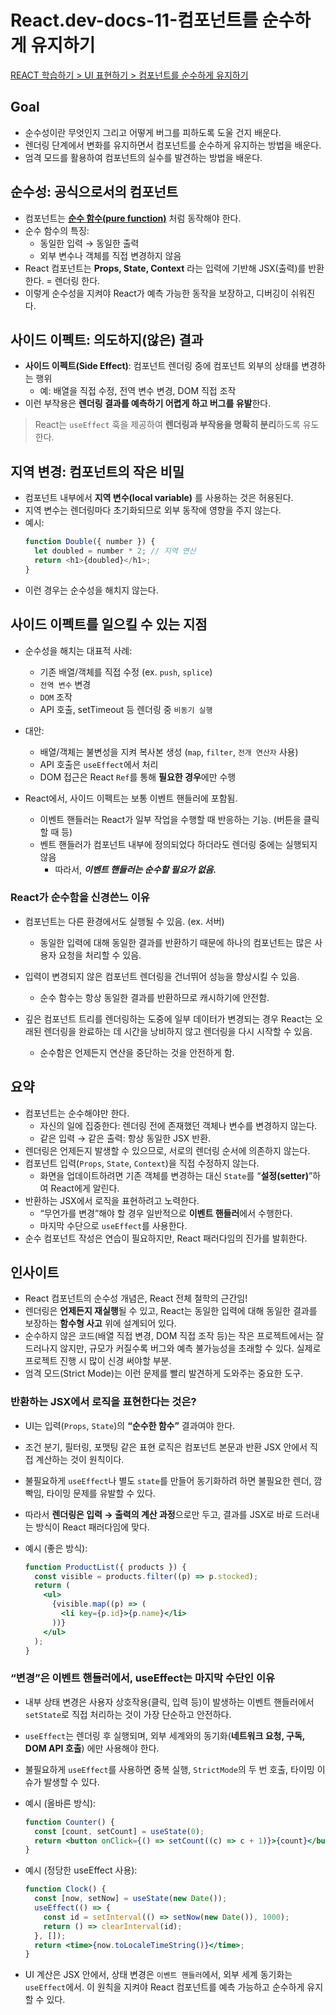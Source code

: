 # React.dev-docs-11-컴포넌트를 순수하게 유지하기

[REACT 학습하기 > UI 표현하기 > 컴포넌트를 순수하게 유지하기](https://ko.react.dev/learn/keeping-components-pure)

## Goal

- 순수성이란 무엇인지 그리고 어떻게 버그를 피하도록 도울 건지 배운다.
- 렌더링 단계에서 변화를 유지하면서 컴포넌트를 순수하게 유지하는 방법을 배운다.
- 엄격 모드를 활용하여 컴포넌트의 실수를 발견하는 방법을 배운다.

## 순수성: 공식으로서의 컴포넌트

- 컴포넌트는 [**순수 함수(pure function)**](https://en.wikipedia.org/wiki/Pure_function) 처럼 동작해야 한다.
- 순수 함수의 특징:
  - 동일한 입력 → 동일한 출력
  - 외부 변수나 객체를 직접 변경하지 않음
- React 컴포넌트는 **Props, State, Context** 라는 입력에 기반해 JSX(출력)를 반환한다. = 렌더링 한다.
- 이렇게 순수성을 지켜야 React가 예측 가능한 동작을 보장하고, 디버깅이 쉬워진다.

## 사이드 이펙트: 의도하지(않은) 결과

- **사이드 이펙트(Side Effect)**: 컴포넌트 렌더링 중에 컴포넌트 외부의 상태를 변경하는 행위
  - 예: 배열을 직접 수정, 전역 변수 변경, DOM 직접 조작
- 이런 부작용은 **렌더링 결과를 예측하기 어렵게 하고 버그를 유발**한다.

> React는 `useEffect` 훅을 제공하여 **렌더링과 부작용을 명확히 분리**하도록 유도한다.

## 지역 변경: 컴포넌트의 작은 비밀

- 컴포넌트 내부에서 **지역 변수(local variable)** 를 사용하는 것은 허용된다.
- 지역 변수는 렌더링마다 초기화되므로 외부 동작에 영향을 주지 않는다.
- 예시:
  ```js
  function Double({ number }) {
    let doubled = number * 2; // 지역 연산
    return <h1>{doubled}</h1>;
  }
  ```
- 이런 경우는 순수성을 해치지 않는다.

## 사이드 이펙트를 일으킬 수 있는 지점

- 순수성을 해치는 대표적 사례:

  - 기존 배열/객체를 직접 수정 (ex. `push`, `splice`)
  - `전역 변수` 변경
  - `DOM` 조작
  - API 호출, setTimeout 등 렌더링 중 `비동기 실행`

- 대안:

  - 배열/객체는 불변성을 지켜 복사본 생성 (`map`, `filter`, `전개 연산자` 사용)
  - API 호출은 `useEffect`에서 처리
  - DOM 접근은 React `Ref`를 통해 **필요한 경우**에만 수행

- React에서, 사이드 이펙트는 보통 이벤트 핸들러에 포함됨.
  - 이벤트 핸들러는 React가 일부 작업을 수행할 때 반응하는 기능. (버튼을 클릭할 때 등)
  - 벤트 핸들러가 컴포넌트 내부에 정의되었다 하더라도 렌더링 중에는 실행되지 않음
    - 따라서, **_이벤트 핸들러는 순수할 필요가 없음._**

### React가 순수함을 신경쓴느 이유

- 컴포넌트는 다른 환경에서도 실행될 수 있음. (ex. 서버)

  - 동일한 입력에 대해 동일한 결과를 반환하기 때문에 하나의 컴포넌트는 많은 사용자 요청을 처리할 수 있음.

- 입력이 변경되지 않은 컴포넌트 렌더링을 건너뛰어 성능을 향상시킬 수 있음.

  - 순수 함수는 항상 동일한 결과를 반환하므로 캐시하기에 안전함.

- 깊은 컴포넌트 트리를 렌더링하는 도중에 일부 데이터가 변경되는 경우 React는 오래된 렌더링을 완료하는 데 시간을 낭비하지 않고 렌더링을 다시 시작할 수 있음.
  - 순수함은 언제든지 연산을 중단하는 것을 안전하게 함.

## 요약

- 컴포넌트는 순수해야만 한다.
  - 자신의 일에 집중한다: 렌더링 전에 존재했던 객체나 변수를 변경하지 않는다.
  - 같은 입력 → 같은 출력: 항상 동일한 JSX 반환.
- 렌더링은 언제든지 발생할 수 있으므로, 서로의 렌더링 순서에 의존하지 않는다.
- 컴포넌트 입력(`Props`, `State`, `Context`)을 직접 수정하지 않는다.
  - 화면을 업데이트하려면 기존 객체를 변경하는 대신 `State`를 “**설정(setter)**”하여 React에게 알린다.
- 반환하는 JSX에서 로직을 표현하려고 노력한다.
  - “무언가를 변경”해야 할 경우 일반적으로 **이벤트 핸들러**에서 수행한다.
  - 마지막 수단으로 `useEffect`를 사용한다.
- 순수 컴포넌트 작성은 연습이 필요하지만, React 패러다임의 진가를 발휘한다.

## 인사이트

- React 컴포넌트의 순수성 개념은, React 전체 철학의 근간임!
- 렌더링은 **언제든지 재실행**될 수 있고, React는 동일한 입력에 대해 동일한 결과를 보장하는 **함수형 사고** 위에 설계되어 있다.
- 순수하지 않은 코드(배열 직접 변경, DOM 직접 조작 등)는 작은 프로젝트에서는 잘 드러나지 않지만, 규모가 커질수록 버그와 예측 불가능성을 초래할 수 있다. 실제로 프로젝트 진행 시 많이 신경 써야할 부분.
- 엄격 모드(Strict Mode)는 이런 문제를 빨리 발견하게 도와주는 중요한 도구.

### 반환하는 JSX에서 로직을 표현한다는 것은?

- UI는 입력(`Props`, `State`)의 **“순수한 함수”** 결과여야 한다.
- 조건 분기, 필터링, 포맷팅 같은 표현 로직은 컴포넌트 본문과 반환 JSX 안에서 직접 계산하는 것이 원칙이다.
- 불필요하게 `useEffect`나 별도 `state`를 만들어 동기화하려 하면 불필요한 렌더, 깜빡임, 타이밍 문제를 유발할 수 있다.
- 따라서 **렌더링은 입력 → 출력의 계산 과정**으로만 두고, 결과를 JSX로 바로 드러내는 방식이 React 패러다임에 맞다.

- 예시 (좋은 방식):
  ```jsx
  function ProductList({ products }) {
    const visible = products.filter((p) => p.stocked);
    return (
      <ul>
        {visible.map((p) => (
          <li key={p.id}>{p.name}</li>
        ))}
      </ul>
    );
  }
  ```

### “변경”은 이벤트 핸들러에서, useEffect는 마지막 수단인 이유

- 내부 상태 변경은 사용자 상호작용(클릭, 입력 등)이 발생하는 이벤트 핸들러에서 `setState`로 직접 처리하는 것이 가장 단순하고 안전하다.
- `useEffect`는 렌더링 후 실행되며, 외부 세계와의 동기화(**네트워크 요청, 구독, DOM API 호출**) 에만 사용해야 한다.
- 불필요하게 `useEffect`를 사용하면 중복 실행, `StrictMode`의 두 번 호출, 타이밍 이슈가 발생할 수 있다.
- 예시 (올바른 방식):

  ```jsx
  function Counter() {
    const [count, setCount] = useState(0);
    return <button onClick={() => setCount((c) => c + 1)}>{count}</button>;
  }
  ```

- 예시 (정당한 useEffect 사용):
  ```jsx
  function Clock() {
    const [now, setNow] = useState(new Date());
    useEffect(() => {
      const id = setInterval(() => setNow(new Date()), 1000);
      return () => clearInterval(id);
    }, []);
    return <time>{now.toLocaleTimeString()}</time>;
  }
  ```
- UI 계산은 JSX 안에서, 상태 변경은 `이벤트 핸들러`에서, 외부 세계 동기화는 `useEffect`에서.
  이 원칙을 지켜야 React 컴포넌트를 예측 가능하고 순수하게 유지할 수 있다.
